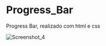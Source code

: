 # Progress_Bar
Progress Bar, realizado com html e css

![Screenshot_4](https://github.com/EduardoV82/Progress_Bar/assets/130419633/cc67714a-9823-4147-a526-6233286d4849)

